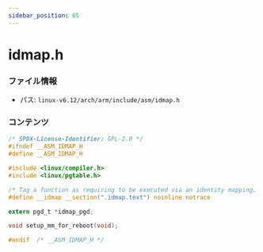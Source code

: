 ```yaml
---
sidebar_position: 65
---
```

# idmap.h

### ファイル情報

- パス: `linux-v6.12/arch/arm/include/asm/idmap.h`

### コンテンツ

```h
/* SPDX-License-Identifier: GPL-2.0 */
#ifndef __ASM_IDMAP_H
#define __ASM_IDMAP_H

#include <linux/compiler.h>
#include <linux/pgtable.h>

/* Tag a function as requiring to be executed via an identity mapping. */
#define __idmap __section(".idmap.text") noinline notrace

extern pgd_t *idmap_pgd;

void setup_mm_for_reboot(void);

#endif	/* __ASM_IDMAP_H */

```
